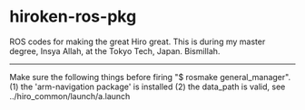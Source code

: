 hiroken-ros-pkg
===============

ROS codes for making the great Hiro great.
This is during my master degree, Insya Allah, at the Tokyo Tech, Japan. Bismillah.

---
Make sure the following things before firing "$ rosmake general_manager".
(1) the 'arm-navigation package' is installed
(2) the data_path is valid, see ../hiro_common/launch/a.launch
